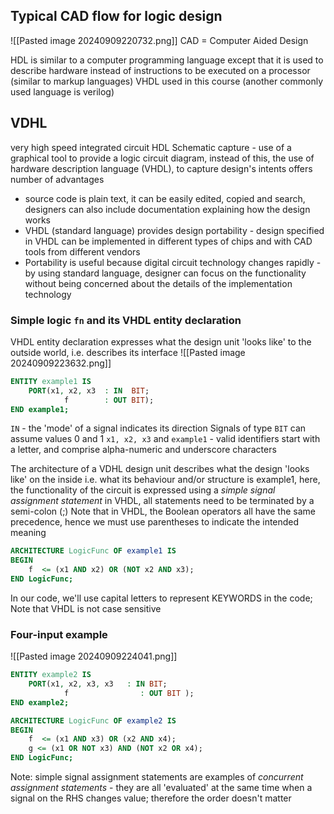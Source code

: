 
## Typical CAD flow for logic design
![[Pasted image 20240909220732.png]]
CAD = Computer Aided Design

HDL is similar to a computer programming language except that it is used to describe hardware instead of instructions to be executed on a processor (similar to markup languages)
VHDL used in this course (another commonly used language is verilog)

## VDHL
very high speed integrated circuit HDL
Schematic capture - use of a graphical tool to provide a logic circuit diagram, instead of this, the use of hardware description language (VHDL), to capture design's intents offers number of advantages
- source code is plain text, it can be easily edited, copied and search, designers can also include documentation explaining how the design works
- VHDL (standard language) provides design portability - design specified in VHDL can be implemented in different types of chips and with CAD tools from different vendors
- Portability is useful because digital circuit technology changes rapidly - by using standard language, designer can focus on the functionality without being concerned about the details of the implementation technology

### Simple logic `fn` and its VHDL entity declaration
VHDL entity declaration expresses what the design unit 'looks like' to the outside world, i.e. describes its interface
![[Pasted image 20240909223632.png]]
```vhdl
ENTITY example1 IS
	PORT(x1, x2, x3  : IN  BIT;
			f        : OUT BIT);
END example1;
```
`IN` - the 'mode' of a signal indicates its direction
Signals of type `BIT` can assume values 0 and 1 
`x1, x2, x3` and `example1` - valid identifiers start with a letter, and comprise alpha-numeric and underscore characters

The architecture of a VDHL design unit describes what the design 'looks like' on the inside i.e. what its behaviour and/or structure is
example1,
here, the functionality of the circuit is expressed using a *simple signal assignment statement*
in VHDL, all statements need to be terminated by a semi-colon (;)
Note that in VHDL, the Boolean operators all have the same precedence, hence we must use parentheses to indicate the intended meaning
```VHDL
ARCHITECTURE LogicFunc OF example1 IS
BEGIN
	f  <= (x1 AND x2) OR (NOT x2 AND x3);
END LogicFunc;
```

In our code, we'll use capital letters to represent KEYWORDS in the code; 
Note that VHDL is not case sensitive

### Four-input example
![[Pasted image 20240909224041.png]]

```VHDL
ENTITY example2 IS
	PORT(x1, x2, x3, x3   : IN BIT;
			f                : OUT BIT );
END example2;

ARCHITECTURE LogicFunc OF example2 IS
BEGIN
	f  <= (x1 AND x3) OR (x2 AND x4);
	g <= (x1 OR NOT x3) AND (NOT x2 OR x4);
END LogicFunc;
```
Note: simple signal assignment statements are examples of *concurrent assignment statements* - they are all 'evaluated' at the same time when a signal on the RHS changes value; therefore the order doesn't matter
